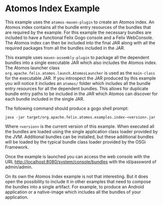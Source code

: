 # Atomos Index Example

This example uses the `atomos-maven-plugin` to create an Atomos index. An Atomos index contains all the bundle entry resources of the bundles that are required by the example.  For this example the necessary bundles are included to have a functional Felix Gogo console and a Felix WebConsole.  The Atomos index can then be included into the final JAR along with all the required packages from all the bundles included in the JAR.

This example uses `maven-assembly-plugin` to package all the dependent bundles into a single executable JAR which also includes the Atomos index. The Atomos launcher class `org.apache.felix.atomos.launch.AtomosLauncher` is used as the `main-class` for the executable JAR. If you introspect the JAR produced by this example you will notice it includes an `atomos/` folder which includes all the bundle entry resources for all the dependent bundles. This allows for duplicate bundle entry paths to be included in the JAR which Atomos can discover for each bundle included in the single JAR.

The following command should produce a gogo shell prompt:

`java -jar target/org.apache.felix.atomos.examples.index-<version>.jar`

Where `<version>` is the current version of this example. When executed all the bundles are loaded using the single application class loader provided by the JVM. Additional bundles can be installed, but these additional bundles will be loaded by the typical bundle class loader provided by the OSGi Framework.

Once the example is launched you can access the web console with the URL [http://localhost:8080/system/console/bundles](http://localhost:8080/system/console/bundles) with the id/password of admin/admin.

On its own the Atomos Index example is not that interesting. But it does open the possibility to include it in other examples that need to compose the bundles into a single artifact. For example, to produce an Android application or a native-image which includes all the bundles of your application.